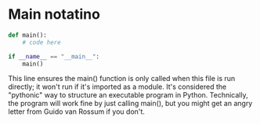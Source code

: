 # Main notatino

```python
def main():
    # code here

if __name__ == "__main__":
    main()
```

This line ensures the main() function is only called when this file is run directly; it won't run if it's imported as a module. It's considered the "pythonic" way to structure an executable program in Python. Technically, the program will work fine by just calling main(), but you might get an angry letter from Guido van Rossum if you don't.